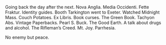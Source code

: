 Going back the day after the next. Nova Anglia. Media Occidenti. Fette Fraktur. Identity guides. Booth Tarkington went to Exeter. Watched Midnight Mass. Couch Potatoes. Ex Libris. Book curses. The Green Book. Tachyon Abs. Vintage Paperbacks. Pearl S. Buck. The Good Earth. A talk about drugs and alcohol. The Rifleman’s Creed. Mt. Joy. Parrhesia.

No enemy but peace.
